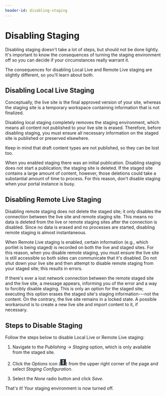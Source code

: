 ```yaml
---
header-id: disabling-staging
---
```


# Disabling Staging

Disabling staging doesn't take a lot of steps, but should not be done lightly.
It's important to know the consequences of turning the staging environment off
so you can decide if your circumstances really warrant it.

The consequences for disabling Local Live and Remote Live staging are slightly
different, so you'll learn about both.

## Disabling Local Live Staging

Conceptually, the live site is the final approved version of your site, whereas
the staging site is a temporary workspace containing information that is not
finalized.

Disabling local staging completely removes the staging environment, which means
all content not published to your live site is erased. Therefore, before
disabling staging, you must ensure all necessary information on the staged site
is published or preserved elsewhere.

Keep in mind that draft content types are not published, so they can be lost
too.

When you enabled staging there was an initial publication. Disabling staging
does not start a publication; the staging site is deleted. If the staged site
contains a large amount of content, however, those deletions could take
a substantial amount of time to process. For this reason, don't disable staging
when your portal instance is busy.

## Disabling Remote Live Staging

Disabling remote staging does not delete the staged site; it only disables the
connection between the live site and remote staging site. This means no data is
deleted from the live or remote staging sites after the connection is disabled.
Since no data is erased and no processes are started, disabling remote staging
is almost instantaneous.

When Remote Live staging is enabled, certain information (e.g., which portlet is
being staged) is recorded on both the live and staged sites. For this reason,
when you disable remote staging, you must ensure the live site is still
accessible so both sides can communicate that it's disabled. Do not shut down
your live site and then attempt to disable remote staging from your staged site;
this results in errors.

If there's ever a lost network connection between the remote staged site and the
live site, a message appears, informing you of the error and a way to forcibly
disable staging. This is only an option for the staged site; executing this
option erases the staged site's staging information---not the content. On the
contrary, the live site remains in a locked state. A possible workaround is to
create a new live site and import content to it, if necessary.

## Steps to Disable Staging

Follow the steps below to disable Local Live or Remote Live staging:

1.  Navigate to the *Publishing* &rarr; *Staging* option, which is only
    available from the staged site.

2.  Click the *Options* icon (![Options](../../../../images/icon-options.png))
    from the upper right corner of the page and select *Staging Configuration*.

3.  Select the *None* radio button and click *Save*.

That's it! Your staging environment is now turned off.

